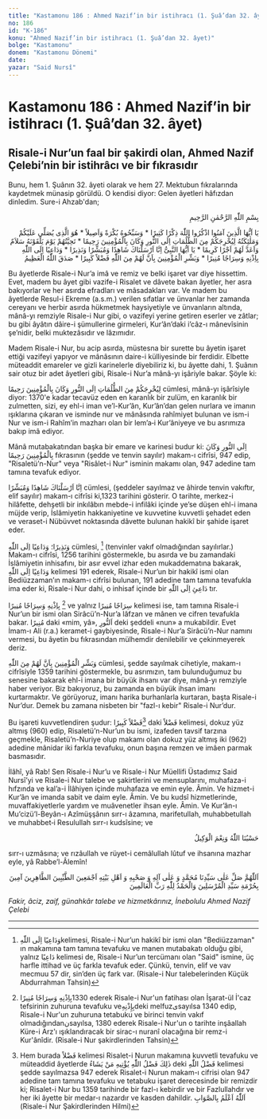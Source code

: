 ```yaml
---
title: "Kastamonu 186 : Ahmed Nazif’in bir istihracı (1. Şuâ’dan 32. âyet)"
no: 186
id: "K-186"
konu: "Ahmed Nazif’in bir istihracı (1. Şuâ’dan 32. âyet)"
bolge: "Kastamonu"
donem: "Kastamonu Dönemi"
date: 
yazar: "Said Nursî"
---
```


# Kastamonu 186 : Ahmed Nazif’in bir istihracı (1. Şuâ’dan 32. âyet)

## Risale-i Nur’un faal bir şakirdi olan, Ahmed Nazif Çelebi’nin bir istihrâcı ve bir fıkrasıdır

Bunu, hem 1. Şuânın 32. âyeti olarak ve hem 27. Mektubun fıkralarında kaydetmek münasip görüldü. O kendisi diyor: Gelen âyetleri hâfızdan dinledim. Sure-i Ahzab'dan;

<p class="arabic" dir="rtl" title="Meal: “Rahman ve Rahîm olan Allah’ın adıyla.”">بِسْمِ اللّٰهِ الرَّحْمٰنِ الرَّحِيمِ</p>

<p class="arabic" dir="rtl" title="Meal: “Ey îmân edenler! Allah’ı çok zikredin. Sabah akşam Onu tesbih edin. Odur ki, sizi inkâr karanlıklarından nura çıkarmak için rahmetine eriştirir; melekler de bağışlanmanız için dua ederler. Mü’minler için O çok merhametlidir. Ona kavuştukları gün Allah’ın mü’minlere hediyesi selâmdır, her türlü korkudan emniyet ve selâmet müjdesidir. Bir de onlar için hoş ve ardı arkası kesilmeyecek bir mükâfat hazırlamıştır. Ey Peygamber! Biz seni insanlar için bir şahit, bir müjdeci, bir sakındırıcı, Onun izniyle insanları Allah’ın yoluna çağırıcı ve nur saçan bir kandil olarak gönderdik. Mü’minleri müjdele ki, Allah’tan onlara pek büyük bir lutuf ve ihsan vardır.” [Ahzâb Sûresi, 33:41-47] Azim olan Allah, doğru söyledi.">يَا اَيُّهَا الَّذِينَ آمَنُوا اذْكُرُوا اللّٰهَ ذِكْرًا كَثِيرًا * وَسَبِّحُوهُ بُكْرَةً وَاَصِيلاً * هُوَ الَّذِى يُصَلِّى عَلَيْكُمْ وَمَلٰئِكَتُهُ لِيُخْرِجَكُمْ مِنَ الظُّلُمَاتِ اِلَى النُّورِ وَكَانَ بِالْمُؤْمِنِينَ رَحِيمًا * تَحِيَّتُهُمْ يَوْمَ يَلْقَوْنَهُ سَلاَمٌ وَاَعَدَّ لَهُمْ اَجْرًا كَرِيمًا * يَا اَيُّهَا النَّبِىُّ اِنَّا اَرْسَلْنَاكَ شَاهِدًا وَمُبَشِّرًا وَنَذِيرًا * وَدَاعِيًا اِلَى اللّٰهِ بِاِذْنِهِ وَسِرَاجًا مُنِيرًا * وَبَشِّرِ الْمُؤْمِنِينَ بِاَنَّ لَهُمْ مِنَ اللّٰهِ فَضْلاً كَبِيرًا * صَدَقَ اللّٰهُ الْعَظِيمُ</p>

Bu âyetlerde Risale-i Nur’a imâ ve remiz ve belki işaret var diye hissettim. Evet, madem bu âyet gibi vazife-i Risalet ve dâvete bakan âyetler, her asra bakıyorlar ve her asırda efradları ve mâsadakları var. Ve madem bu âyetlerde Resul-i Ekreme (a.s.m.) verilen sıfatlar ve ünvanlar her zamanda cereyanı ve herbir asırda hükmetmek haysiyetiyle ve ünvanların altında, mânâ-yı remziyle Risale-i Nur gibi, o vazifeyi yerine getiren eserler ve zâtlar; bu gibi âyâtın dâire-i şümullerine girmeleri, Kur’ân’daki i’câz-ı mânevîsinin şe’nidir, belki muktezâsıdır ve lâzımıdır.

Madem Risale-i Nur, bu acip asırda, müstesna bir surette bu âyetin işaret ettiği vazifeyi yapıyor ve mânâsının daire-i külliyesinde bir ferdidir. Elbette müteaddit emareler ve gizli karinelerle diyebiliriz ki, bu âyette dahi, 1. Şuânın sair otuz bir adet âyetleri gibi, Risale-i Nur’a mânâ-yı işâriyle bakar. Şöyle ki:

<span class="arabic" dir="rtl" title="Meal: “Ki, sizi inkâr karanlıklarından nura çıkarsın. Mü’minler için O çok merhametlidir.”">لِيُخْرِجَكُمْ مِنَ الظُّلُمَاتِ اِلَى النُّورِ وَكَانَ بِالْمُؤْمِنِينَ رَحِيمًا</span> cümlesi, mânâ-yı işârîsiyle diyor: 1370'e kadar tecavüz eden en karanlık bir zulüm, en karanlık bir zulmetten, sizi, ey ehl-i iman ve’l-Kur’ân, Kur’ân’dan gelen nurlara ve imanın ışıklarına çıkaran ve isminde nur ve mânâsında rahîmiyet bulunan ve ism-i Nur ve ism-i Rahîm’in mazharı olan bir lem’a‑i Kur’âniyeye ve bu asrımıza bakıp imâ ediyor.

Mânâ mutabakatından başka bir emare ve karinesi budur ki: <span class="arabic" dir="rtl" title="Meal: “Nura çıkarmak için.. Ve mü’minler için O çok merhametlidir.”">اِلَى النُّورِ وَكَانَ بِالْمُؤْمِنِينَ رَحِيمًا</span> fıkrasının (şedde ve tenvin sayılır) makam-ı cifrîsi, 947 edip, "Risaletü’n-Nur" veya "Risâlet-i Nur" isminin makamı olan, 947 adedine tam tamına tevafuk ediyor.

<span class="arabic" dir="rtl" title="Meal: “Biz seni insanlar için bir şahit, bir müjdeci olarak gönderdik.”">اِنَّا اَرْسَلْنَاكَ شَاهِدًا وَمُبَشِّرًا</span> cümlesi, (şeddeler sayılmaz ve âhirde tenvin vakıftır, elif sayılır) makam-ı cifrîsi ki,1323 tarihini gösterir. O tarihte, merkez-i hilâfette, dehşetli bir inkılâbın mebde-i infilâki içinde ye’se düşen ehl-i imana müjde verip, İslâmiyetin hakkaniyetine ve kuvvetine kuvvetli şehadet eden ve veraset-i Nübüvvet noktasında dâvette bulunan hakikî bir şahide işaret eder.

<span class="arabic" dir="rtl" title="Meal: “Ve sakındırcı. Allah yoluna çağırıcı”">وَنَذِيرًا؛ وَدَاعِيًا اِلَى اللّٰهِ</span> cümlesi, [^1] (tenvinler vakıf olmadığından sayılırlar.) Makam-ı cifrîsi, 1256 tarihini göstermekle, bu asırda ve bu zamandaki İslâmiyetin inhisafını, bir asır evvel izhar eden mukaddematına bakarak, <span class="arabic" dir="rtl" title="Meal: “Allah yolunda çağırıcı…”">وَدَاعِيًا اِلَى اللّٰهِ</span> kelimesi 191 ederek, Risale-i Nur’un bir hakikî ismi olan Bediüzzaman’ın makam-ı cifrîsi bulunan, 191 adedine tam tamına tevafukla ima eder ki, Risale-i Nur dahi, o inhisaf içinde bir <span class="arabic" dir="rtl" title="Meal: “Allah'a çağırıcı..”">دَاعِئِ اِلَى اللّٰهِ</span> tır.

<span class="arabic" dir="rtl" title="Meal: “Onun izniyle, nur saçan bir kandil…”">بِاِذْنِهِ وَسِرَاجًا مُنِيرًا</span> [^2] ve yalnız <span class="arabic" dir="rtl" title="Meal: “Nur saçan kandil.”">سِرَاجًا مُنِيرًا</span> kelimesi ise, tam tamına Risale-i Nur’un bir ismi olan Sirâcü’n-Nur’a lâfzan ve mânen ve cifren tevafukla bakar. <span class="arabic" dir="rtl" title="">مُنِيرًا</span> daki «mim, yâ», <span class="arabic" dir="rtl" title="">اَلنُّورِ</span> deki şeddeli «nun» a mukabildir. Evet İmam-ı Ali (r.a.) keramet-i gaybiyesinde, Risale-i Nur’a Sirâcü’n-Nur namını vermesi, bu âyetin bu fıkrasından mülhemdir denilebilir ve çekinmeyerek deriz.

<span class="arabic" dir="rtl" title="Meal: “Allah’tan (büyük bir lütfa erişeceklerini) mü’minlere müjdele.”">وَبَشِّرِ الْمُؤْمِنِينَ بِاَنَّ لَهُمْ مِنَ اللّٰهِ</span> cümlesi, şedde sayılmak cihetiyle, makam-ı cifrîsiyle 1359 tarihini göstermekle, bu asrımızın, tam bulunduğumuz bu senesine bakarak ehl-i imana bir büyük ihsanı var diye, mânâ-yı remziyle haber veriyor. Biz bakıyoruz, bu zamanda en büyük ihsan imanı kurtarmaktır. Ve görüyoruz, imanı harika burhanlarla kurtaran, başta Risale-i Nur’dur. Demek bu zamana nisbeten bir "fazl-ı kebir" Risale-i Nur’dur.

Bu işareti kuvvetlendiren şudur: <span class="arabic" dir="rtl" title="">فَضْلاً كَبِيرًا</span>[^3] daki <span class="arabic" dir="rtl" title="">فَضْلاً</span> kelimesi, dokuz yüz altmış (960) edip, Risaletü’n-Nur’un bu ismi, izafeden tavsif tarzına geçmekle, Risaletü’n-Nuriye olup makamı olan dokuz yüz altmış iki (962) adedine mânidar iki farkla tevafuku, onun başına remzen ve imâen parmak basmasıdır.

İlâhî, yâ Rab! Sen Risale-i Nur’u ve Risale-i Nur Müellifi Üstadımız Said Nursî’yi ve Risale-i Nur talebe ve şakirtlerini ve mensuplarını, muhafaza-i hıfzında ve kal’a-i İlâhiyen içinde muhafaza ve emin eyle. Âmin. Ve hizmet-i Kur’ân ve imanda sabit ve daim eyle. Âmin. Ve bu kudsî hizmetlerinde, muvaffakiyetlerle yardım ve muâvenetler ihsan eyle. Âmin. Ve Kur’ân-ı Mu’cizü’l-Beyân-ı Azîmüşşânın sırr-ı âzamına, marifetullah, muhabbetullah ve muhabbet‑i Resulullah sırr-ı kudsîsine; ve

<p class="arabic" dir="rtl" title="Meal: “Allah bize yeter, O ne güzel vekildir!” [Âl-i İmrân Sûresi, 3:173]">حَسْبُنَا اللّٰهُ وَنِعْمَ الْوَكِيلُ</p>

sırr-ı uzmâsına; ve rızâullah ve rüyet-i cemâlullah lûtuf ve ihsanına mazhar eyle, yâ Rabbe’l-Âlemîn!

<p class="arabic" dir="rtl" title="Meal: “Allahım, Muhammed’e (a.s.m.) ve onun âline, ashabına ve iyi ve temiz kimseler olan bütün ehl-i beytine salât eyle. Âmin. Âmin. Âmin. Peygamberlerin efendisinin hürmetine. Alemlerin Rabbi olan Allah’a hamd olsun.”">اَللّٰهُمَّ صَلِّ عَلٰى سَيِّدِنَا مُحَمَّدٍ وَ عَلٰى آلِهِ وَ صَحْبِهِ وَ اَهْلِ بَيْتِهِ اَجْمَعِينَ الطَّيِّبِينَ الطَّاهِرِينَ آمِينَ بِحُرْمَةِ سَيِّدِ الْمُرْسَلِينَ وَالْحَمْدُ لِلّٰهِ رَبِّ الْعَالَمِينَ</p>

*Fakir, âciz, zaif, günahkâr talebe ve hizmetkârınız,*
*İnebolulu Ahmed Nazif Çelebi*

***
[^1]: <span class="arabic" dir="rtl" title="">وَدَاعِيًا اِلَى اللّٰهِ</span>kelimesi, Risale-i Nur’un hakikî bir ismi olan "Bediüzzaman" ın makamına tam tamına tevafuku ve manen mutabakatı olduğu gibi, yalnız <span class="arabic" dir="rtl" title="">دَاعِيًا</span> kelimesi de, Risale-i Nur’un tercümanı olan "Said" ismine, üç harfle ittihad ve üç farkla tevafuk eder. Çünkü, tenvin, elif ve vav mecmuu 57 dir, sin’den üç fark var. (Risale-i Nur talebelerinden Küçük Abdurrahman Tahsin)
[^2]: <span class="arabic" dir="rtl" title="Meal: “Onun izniyle, nur saçan bir kandil..”">بِاِذْنِهِ وَسِرَاجًا مُنِيرًا</span>1330 ederek Risale-i Nur'un fatihası olan İşarat-ül İ'caz tefsirinin zuhuruna tevafuku veبِإِذْنِهِdeki melfuzىsayılsa 1340 edip, Risale-i Nur'un zuhuruna tetabuku ve birinci tenvin vakıf olmadığındanنsayılsa, 1380 ederek Risale-i Nur'un o tarihte inşâallah Küre-i Arz'ı ışıklandıracak bir sirac-ı nuranî olacağına bir remz-i Kur'ânîdir. (Risale-i Nur şakirdlerinden Tahsin)
[^3]: Hem burada <span class="arabic" dir="rtl" title="">فَضْلاً</span> kelimesi Risalet-i Nurun makamına kuvvetli tevafuku ve müteaddid âyetlerde <span class="arabic" dir="rtl" title="Meal: “Bu Allah’ın bir lûtfudur ki dilediğine verir.” Mâide Sûresi, 5:54">ذٰلِكَ فَضْلُ اللّٰهِ يُؤْتِيهِ مَنْ يَشَاءُ</span> deki <span class="arabic" dir="rtl" title="">فَضْلُ اللّٰهِ</span> kelimesi şedde sayılmazsa 947 ederek Risalet-i Nurun makam-ı cifrisi olan 947 adedine tam tamına tevafuku ve tetabuku işaret derecesinde bir remizdir ki; Risalet-i Nur bu 1359 tarihinde bir fazl-ı kebirdir ve bir Fazlullahdır ve her iki âyette bir medar-ı nazardır ve kasden dahildir. <span class="arabic" dir="rtl" title="Meal: “Doğrusunu Allah bilir.”">اَللّٰهُ اَعْلَمُ بِالصَّوَابِ</span> (Risale-i Nur Şakirdlerinden Hilmi)
